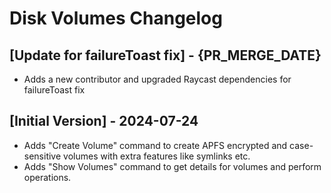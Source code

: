 # Disk Volumes Changelog

## [Update for failureToast fix] - {PR_MERGE_DATE}
- Adds a new contributor and upgraded Raycast dependencies for failureToast fix

## [Initial Version] - 2024-07-24

- Adds "Create Volume" command to create APFS encrypted and case-sensitive volumes with extra features like symlinks etc.
- Adds "Show Volumes" command to get details for volumes and perform operations.
